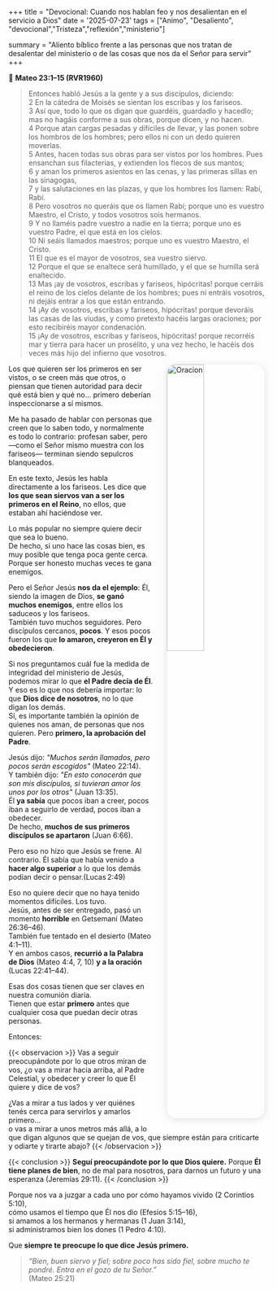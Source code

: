 +++
title = "Devocional: Cuando nos hablan feo y nos desalientan en el servicio a Dios"
date = '2025-07-23'
tags = ["Animo", "Desaliento", "devocional","Tristeza","reflexión","ministerio"]

summary = "Aliento bíblico frente a las personas que nos tratan de desalentar del ministerio o de las cosas que nos da el Señor para servir"
+++


📖 **Mateo 23:1–15 (RVR1960)**

> Entonces habló Jesús a la gente y a sus discípulos, diciendo:  
> 2 En la cátedra de Moisés se sientan los escribas y los fariseos.  
> 3 Así que, todo lo que os digan que guardéis, guardadlo y hacedlo; mas no hagáis conforme a sus obras, porque dicen, y no hacen.  
> 4 Porque atan cargas pesadas y difíciles de llevar, y las ponen sobre los hombros de los hombres; pero ellos ni con un dedo quieren moverlas.  
> 5 Antes, hacen todas sus obras para ser vistos por los hombres. Pues ensanchan sus filacterias, y extienden los flecos de sus mantos;  
> 6 y aman los primeros asientos en las cenas, y las primeras sillas en las sinagogas,  
> 7 y las salutaciones en las plazas, y que los hombres los llamen: Rabí, Rabí.  
> 8 Pero vosotros no queráis que os llamen Rabí; porque uno es vuestro Maestro, el Cristo, y todos vosotros sois hermanos.  
> 9 Y no llaméis padre vuestro a nadie en la tierra; porque uno es vuestro Padre, el que está en los cielos.  
> 10 Ni seáis llamados maestros; porque uno es vuestro Maestro, el Cristo.  
> 11 El que es el mayor de vosotros, sea vuestro siervo.  
> 12 Porque el que se enaltece será humillado, y el que se humilla será enaltecido.  
> 13 Mas ¡ay de vosotros, escribas y fariseos, hipócritas! porque cerráis el reino de los cielos delante de los hombres; pues ni entráis vosotros, ni dejáis entrar a los que están entrando.  
> 14 ¡Ay de vosotros, escribas y fariseos, hipócritas! porque devoráis las casas de las viudas, y como pretexto hacéis largas oraciones; por esto recibiréis mayor condenación.  
> 15 ¡Ay de vosotros, escribas y fariseos, hipócritas! porque recorréis mar y tierra para hacer un prosélito, y una vez hecho, le hacéis dos veces más hijo del infierno que vosotros.


<img src="/images/pray.png" 
     alt="Oracion"
     style="float: right; 
            margin-left: 2em; 
            margin-bottom: 1em; 
            max-width: 320px; 
            width: 38%; 
            height: auto; 
            border-radius: 18px; 
            box-shadow: 0 2px 14px rgba(0,0,0,0.12);" />

Los que quieren ser los primeros en ser vistos, o se creen más que otros, o piensan que tienen autoridad para decir qué está bien y qué no… primero deberían inspeccionarse a sí mismos.

Me ha pasado de hablar con personas que creen que lo saben todo, y normalmente es todo lo contrario: profesan saber, pero —como el Señor mismo muestra con los fariseos— terminan siendo sepulcros blanqueados.

En este texto, Jesús les habla directamente a los fariseos. Les dice que **los que sean siervos van a ser los primeros en el Reino**, no ellos, que estaban ahí haciéndose ver.

Lo más popular no siempre quiere decir que sea lo bueno.  
De hecho, si uno hace las cosas bien, es muy posible que tenga poca gente cerca. Porque ser honesto muchas veces te gana enemigos.

Pero el Señor Jesús **nos da el ejemplo**: Él, siendo la imagen de Dios, **se ganó muchos enemigos**, entre ellos los saduceos y los fariseos.  
También tuvo muchos seguidores. Pero discípulos cercanos, **pocos**. Y esos pocos fueron los que **lo amaron, creyeron en Él y obedecieron**.

Si nos preguntamos cuál fue la medida de integridad del ministerio de Jesús, podemos mirar lo que **el Padre decía de Él**.  
Y eso es lo que nos debería importar: lo que **Dios dice de nosotros**, no lo que digan los demás.  
Sí, es importante también la opinión de quienes nos aman, de personas que nos quieren. Pero **primero, la aprobación del Padre**.

Jesús dijo: *"Muchos serán llamados, pero pocos serán escogidos"* (Mateo 22:14).  
Y también dijo: *"En esto conocerán que son mis discípulos, si tuvieran amor los unos por los otros"* (Juan 13:35).  
Él **ya sabía** que pocos iban a creer, pocos iban a seguirlo de verdad, pocos iban a obedecer.  
De hecho, **muchos de sus primeros discípulos se apartaron** (Juan 6:66).

Pero eso no hizo que Jesús se frene. Al contrario. Él sabía que había venido a **hacer algo superior** a lo que los demás podían decir o pensar.(Lucas 2:49)

Eso no quiere decir que no haya tenido momentos difíciles. Los tuvo.  
Jesús, antes de ser entregado, pasó un momento **horrible** en Getsemaní (Mateo 26:36–46).  
También fue tentado en el desierto (Mateo 4:1–11).  
Y en ambos casos, **recurrió a la Palabra de Dios** (Mateo 4:4, 7, 10) **y a la oración** (Lucas 22:41–44).


Esas dos cosas tienen que ser claves en nuestra comunión diaria.  
Tienen que estar **primero** antes que cualquier cosa que puedan decir otras personas.

Entonces:

{{< observacion >}}
Vas a seguir preocupándote por lo que otros miran de vos,
¿o vas a mirar hacia arriba, al Padre Celestial, y obedecer y creer lo que Él quiere y dice de vos?

¿Vas a mirar a tus lados y ver quiénes tenés cerca para servirlos y amarlos primero…  
o vas a mirar a unos metros más allá, a lo que digan algunos que se quejan de vos, que siempre están para criticarte y odiarte y tirarte abajo?
{{< /observacion >}}

{{< conclusion >}}
**Seguí preocupándote por lo que Dios quiere.** 
Porque **Él tiene planes de bien**, no de mal para nosotros, para darnos un futuro y una esperanza (Jeremías 29:11).
{{< /conclusion >}}

Porque nos va a juzgar a cada uno por cómo hayamos vivido (2 Corintios 5:10),  
cómo usamos el tiempo que Él nos dio (Efesios 5:15–16),  
si amamos a los hermanos y hermanas (1 Juan 3:14),  
si administramos bien los dones (1 Pedro 4:10).

Que **siempre te preocupe lo que dice Jesús primero.**

> *“Bien, buen siervo y fiel; sobre poco has sido fiel, sobre mucho te pondré. Entra en el gozo de tu Señor.”*  
> (Mateo 25:21)